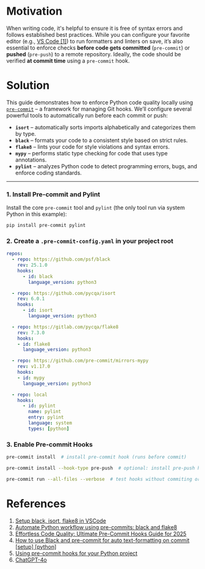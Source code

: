 # Motivation

When writing code, it's helpful to ensure it is free of syntax errors and follows established best practices. While you can configure your favorite editor (e.g., [VS Code [1]](https://medium.com/@jackklpan/auto-format-and-lint-by-black-isort-flake8-in-vs-visual-studio-code-a62a3f5d940e)) to run formatters and linters on save, it’s also essential to enforce checks **before code gets committed** (`pre-commit`) or **pushed** (`pre-push`) to a remote repository. Ideally, the code should be verified **at commit time** using a `pre-commit` hook.

# Solution

This guide demonstrates how to enforce Python code quality locally using [`pre-commit`](https://pre-commit.com/) – a framework for managing Git hooks. We’ll configure several powerful tools to automatically run before each commit or push:

- **`isort`** – automatically sorts imports alphabetically and categorizes them by type.
- **`black`** – formats your code to a consistent style based on strict rules.
- **`flake8`** – lints your code for style violations and syntax errors.
- **`mypy`** – performs static type checking for code that uses type annotations.
- **`pylint`** – analyzes Python code to detect programming errors, bugs, and enforce coding standards.

---

### 1. Install Pre-commit and Pylint

Install the core `pre-commit` tool and `pylint` (the only tool run via system Python in this example):

```bash
pip install pre-commit pylint
```

### 2. Create a `.pre-commit-config.yaml` in your project root

```yaml
repos:
  - repo: https://github.com/psf/black
    rev: 25.1.0
    hooks:
      - id: black
        language_version: python3

  - repo: https://github.com/pycqa/isort
    rev: 6.0.1
    hooks:
      - id: isort
        language_version: python3

  - repo: https://gitlab.com/pycqa/flake8
    rev: 7.3.0
    hooks:
    - id: flake8
      language_version: python3

  - repo: https://github.com/pre-commit/mirrors-mypy
    rev: v1.17.0
    hooks:
    - id: mypy
      language_version: python3

  - repo: local
    hooks:
      - id: pylint
        name: pylint
        entry: pylint
        language: system
        types: [python]
```
### 3. Enable Pre-commit Hooks
```bash
pre-commit install  # install pre-commit hook (runs before commit)

pre-commit install --hook-type pre-push  # optional: install pre-push hook

pre-commit run --all-files --verbose  # test hooks without commiting or pushing
```

# References
1. [Setup black, isort, flake8 in VSCode](https://medium.com/@jackklpan/auto-format-and-lint-by-black-isort-flake8-in-vs-visual-studio-code-a62a3f5d940e)
2. [Automate Python workflow using pre-commits: black and flake8](https://ljvmiranda921.github.io/notebook/2018/06/21/precommits-using-black-and-flake8/)
3. [Effortless Code Quality: Ultimate Pre-Commit Hooks Guide for 2025](https://gatlenculp.medium.com/effortless-code-quality-the-ultimate-pre-commit-hooks-guide-for-2025-57ca501d9835)
4. [How to use Black and pre-commit for auto text-formatting on commit \[setup\] \[python\]](https://dev.to/emmo00/how-to-setup-black-and-pre-commit-in-python-for-auto-text-formatting-on-commit-4kka)
5. [Using pre-commit hooks for your Python project](https://www.pythonsnacks.com/p/pre-commit-hooks-python)
6. [ChatGPT-4o](https://chat.openai.com/)